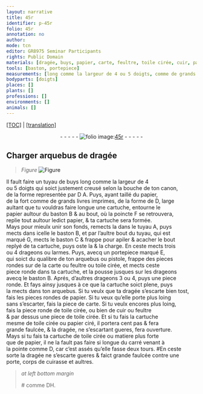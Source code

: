 ```yaml
---
layout: narrative
title: 45r
identifier: p-45r
folio: 45r
annotation: no
author:
mode: tcn
editor: GR8975 Seminar Participants
rights: Public Domain
materials: [dragée, buys, papier, carte, feultre, toile cirée, cuir, papier ciré]
tools: [baston, portepiece]
measurements: [long comme la largeur de 4 ou 5 doigts, comme de grands livres imprimes, large aultant que tu vouldras faire longue une cartuche, pas]
bodyparts: [doigts]
places: []
plants: []
professions: []
environments: []
animals: []
---
```


 <p><a href="{{ site.baseurl }}/normalized/">[TOC]</a> | <a href="{{ site.baseurl }}/texts/p-45r_tl/" target="_blank">[translation]</a></p><div class="folio" align="center">- - - - - <a href="http://gallica.bnf.fr/ark:/12148/btv1b10500001g/f95.image" target="_blank"><img src="https://cu-mkp.github.io/2017-workshop-edition/assets/photo-icon.png" alt="folio image: " style="display:inline-block; margin-bottom:-3px;"/>45r</a> - - - - - </div>  
  

## Charger arquebus de <span class="m">dragée</span>

 
> *Figure*
> <a href="https://drive.google.com/open?id=0B9-oNrvWdlO5bkhmQklfNHJoRnc" target="_blank"><img src="https://cu-mkp.github.io/GR8975-edition/assets/photo-icon.png" alt="Figure" style="display:inline-block; margin-bottom:-3px;"/></a>
 
Il fault faire un tuyau de <span class="m">buys</span> <span class="ms">long comme la largeur de 4<br/> ou 5 <span class="bp">doigts</span></span> qui soict justement creusé selon la bouche de ton canon,<br/> de la forme representée par <span class="del">D</span> A. Puys, ayant taillé du <span class="m">papier</span>,<br/> <span class="del">de la</span> fort <span class="ms">co<span class="exp">mm</span>e de grands livres imprimes</span>, de la forme de D, <span class="ms">large<br/> aultant que tu vouldras faire longue une cartuche</span>, entourne le<br/> <span class="m">papier</span> aultour du <span class="tl">baston</span> B & au bout, où la poincte F se retrouvera,<br/> replie tout aultour ledict <span class="m">papier</span>, & ta cartuche sera formée.<br/> Mays pour mieulx unir son fonds, remects la dans le tuyau A, puys<br/> mects dans icelle le <span class="tl">baston</span> B, et par l’aultre bout du tuyau, qui est<br/> marqué G, mects le <span class="tl">baston</span> C & frappe pour apiler & acacher le bout<br/> replyé de ta cartuche, puys oste la & la charge. En ceste mects trois<br/> ou 4 drageons ou larmes. Puys, avecq un <span class="tl">portepiece</span> marqué E,<br/> qui soict du qualibre de ton arquebus ou pistole, frappe des pieces<br/> rondes sur de la <span class="m">carte</span> ou <span class="m">feultre</span> ou <span class="m">toile cirée</span>, et mects ceste<br/> piece ronde dans ta cartuche, et la pousse jusques sur les drageons<br/> avecq le <span class="tl">baston</span> B. Aprés, d’aultres drageons 3 ou 4, puys une piece<br/> ronde. Et fays ainsy jusques à ce que la cartuche soict plene, puys<br/> la mects dans ton arquebus. Si tu veulx que ta <span class="m">dragée</span> s’escarte bien tost,<br/> fais les pieces rondes de <span class="m">papier</span>. Si tu veux qu’elle porte plus loing<br/> sans s’escarter, fais la piece de <span class="m">carte</span>. Si tu veulx encores plus loing,<br/> fais la piece ronde de <span class="m">toile cirée</span>, ou bien de <span class="m">cuir</span> ou <span class="m">feultre</span><br/> & par dessus une piece de <span class="m">toile cirée</span>. Et si tu fais la cartuche<br/> mesme de <span class="m">toile cirée</span> ou <span class="m">papier ciré</span>, il portera cent <span class="ms">pas</span> & fera<br/> grande faulcée, & la <span class="m">dragée</span>, ne s’escartant gueres, fera ouverture.<br/> Mays si tu fais ta cartuche de <span class="m">toile cirée</span> ou matiere plus forte<br/> que de <span class="m">papier</span>, il ne la fault pas faire si longue du carré venant à<br/> la pointe co<span class="exp">mm</span>e D, car c’est assés qu’elle fasse deux tours. #En ceste<br/> sorte la <span class="m">dragée</span> ne s’escarte gueres & faict grande faulcée contre une<br/> porte, corps de cuirasse et aultres.
 
> *at left bottom margin*
> 
> 
>   <span class="x">#</span> co<span class="exp">mm</span>e <span class="del">D</span>H. 
 
 